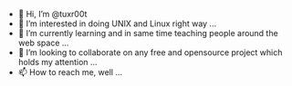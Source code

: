 - 👋 Hi, I’m @tuxr00t
- 👀 I’m interested in doing UNIX and Linux right way ...
- 🌱 I’m currently learning and in same time teaching people around the web space ...
- 💞️ I’m looking to collaborate on any free and opensource project which holds my attention ...
- 📫 How to reach me, well ...

<!---
tuxr00t/tuxr00t is a ✨ special ✨ repository because its `README.md` (this file) appears on your GitHub profile.
You can click the Preview link to take a look at your changes.
--->

